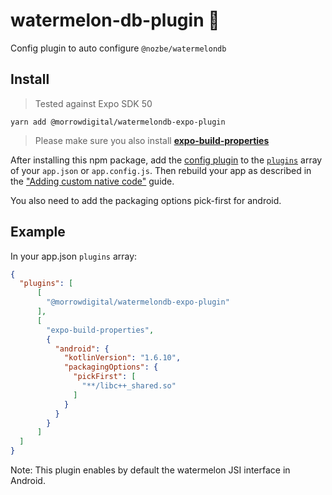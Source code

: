 # watermelon-db-plugin 🍉
Config plugin to auto configure `@nozbe/watermelondb`

## Install

> Tested against Expo SDK 50

```
yarn add @morrowdigital/watermelondb-expo-plugin

```

> Please make sure you also install   **[expo-build-properties](https://docs.expo.dev/versions/latest/sdk/build-properties/)**

After installing this npm package, add the [config plugin](https://docs.expo.io/guides/config-plugins/) to the [`plugins`](https://docs.expo.io/versions/latest/config/app/#plugins) array of your `app.json` or `app.config.js`. Then rebuild your app as described in the ["Adding custom native code"](https://docs.expo.io/workflow/customizing/) guide.

You also need to add the packaging options pick-first for android.

## Example

In your app.json `plugins` array:

```json
{
  "plugins": [
      [
        "@morrowdigital/watermelondb-expo-plugin"
      ],
      [
        "expo-build-properties",
        {
          "android": {
            "kotlinVersion": "1.6.10",
            "packagingOptions": {
              "pickFirst": [
                "**/libc++_shared.so"
              ]
            }
          }
        }
      ]
  ]
}
```

Note: This plugin enables by default the watermelon JSI interface in Android.
